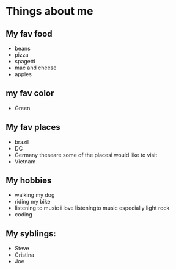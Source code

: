 # Things about me

## My fav food
- beans
- pizza
- spagetti
- mac and cheese
- apples

## my fav color
- Green

## My fav places
- brazil
- DC
- Germany theseare some of  the placesi would like to visit
- Vietnam

## My hobbies
- walking my dog 
- riding my bike
- listening to music i love listeningto music especially light rock
- coding

## My syblings:
- Steve
- Cristina
- Joe
